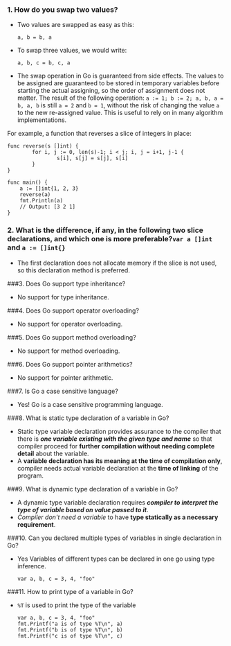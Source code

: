 ### 1. How do you swap two values?
* Two values are swapped as easy as this:
   
   ```a, b = b, a```

* To swap three values, we would write:
    
    ```a, b, c = b, c, a```

* The swap operation in Go is guaranteed from side effects. The values to be assigned are guaranteed to be stored in temporary variables before starting the actual assigning, so the order of assignment does not matter. The result of the following operation: ```a := 1; b := 2; a, b, a = b, a, b``` is still ```a = 2``` and ```b = 1```, without the risk of changing the value ```a``` to the new re-assigned value. This is useful to rely on in many algorithm implementations.

For example, a function that reverses a slice of integers in place:

```
func reverse(s []int) {
        for i, j := 0, len(s)-1; i < j; i, j = i+1, j-1 {
                s[i], s[j] = s[j], s[i]
        }
}

func main() {
    a := []int{1, 2, 3}
    reverse(a)
    fmt.Println(a)
    // Output: [3 2 1]
}
```

### 2. What is the difference, if any, in the following two slice declarations, and which one is more preferable?```var a []int``` and ```a := []int{}```
* The first declaration does not allocate memory if the slice is not used, so this declaration method is preferred.


###3. Does Go support type inheritance?
* No support for type inheritance.

###4. Does Go support operator overloading?
* No support for operator overloading.

###5. Does Go support method overloading?
* No support for method overloading.

###6. Does Go support pointer arithmetics?
* No support for pointer arithmetic.

###7. Is Go a case sensitive language?
* Yes! Go is a case sensitive programming language.

###8. What is static type declaration of a variable in Go?
* Static type variable declaration provides assurance to the compiler that there is ***one variable existing with the given type and name*** so that compiler proceed for **further compilation without needing complete detail** about the variable. 
* A **variable declaration has its meaning at the time of compilation only**, compiler needs actual variable declaration at the **time of linking** of the program.

###9. What is dynamic type declaration of a variable in Go?
* A dynamic type variable declaration requires ***compiler to interpret the type of variable based on value passed to it***.
* *Compiler don't need a variable* to have **type statically as a necessary requirement**.

###10. Can you declared multiple types of variables in single declaration in Go?
* Yes Variables of different types can be declared in one go using type inference.

   ```var a, b, c = 3, 4, "foo"```

###11. How to print type of a variable in Go?
* ```%T``` is used to print the type of the variable
   
   ```
   var a, b, c = 3, 4, "foo"
   fmt.Printf("a is of type %T\n", a)
   fmt.Printf("b is of type %T\n", b)
   fmt.Printf("c is of type %T\n", c)
   ```








